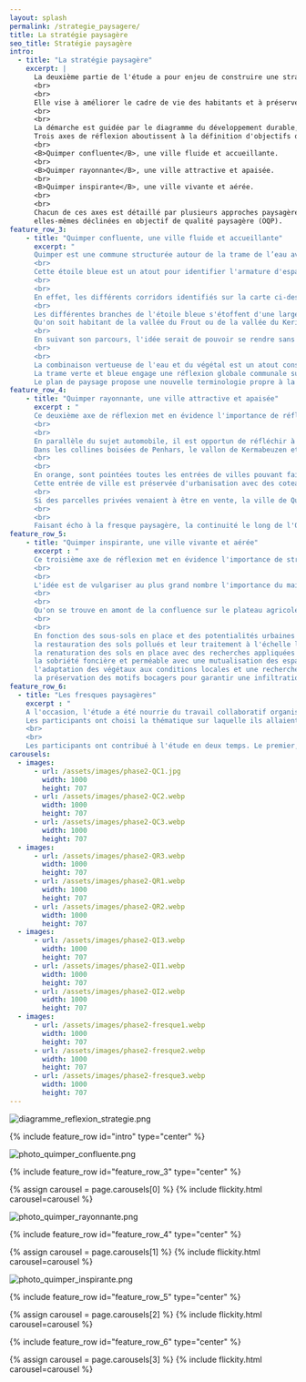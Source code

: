 ```yaml
---
layout: splash
permalink: /strategie_paysagere/
title: La stratégie paysagère
seo_title: Stratégie paysagère
intro:
  - title: "La stratégie paysagère"
    excerpt: |
      La deuxième partie de l'étude a pour enjeu de construire une stratégie commune d'adaptation au monde de demain, à l'échelle des différentes unités paysagères. 
      <br>
      <br>
      Elle vise à améliorer le cadre de vie des habitants et à préserver la diversité des paysages. 
      <br>
      <br>
      La démarche est guidée par le diagramme du développement durable, au regard des différents enjeux territoriaux développés dans le diagnostic.
      Trois axes de réflexion aboutissent à la définition d'objectifs de qualité paysagère:
      <br>
      <B>Quimper confluente</B>, une ville fluide et accueillante.
      <br>
      <B>Quimper rayonnante</B>, une ville attractive et apaisée.
      <br>
      <B>Quimper inspirante</B>, une ville vivante et aérée.
      <br>
      <br>
      Chacun de ces axes est détaillé par plusieurs approches paysagères, 
      elles-mêmes déclinées en objectif de qualité paysagère (OQP).       
feature_row_3:
    - title: "Quimper confluente, une ville fluide et accueillante"
      excerpt: "
      Quimper est une commune structurée autour de la trame de l’eau avec différents affluents du Steïr et de l'Odet qui participent à une qualité paysagère et du cadre de vie évidents. 
      <br>
      Cette étoile bleue est un atout pour identifier l'armature d'espaces publics plantés actuels et potentiels dans la ville habitée. Elle est au coeur de ce premier axe de réflexion, et met en surbrillance la confluence, bien connue de toutes et tous, origine de la ville-centre.
      <br>
      <br>
      En effet, les différents corridors identifiés sur la carte ci-dessous, mettent en évidence des surfaces à sanctuariser pour les activités de loisirs et de détente dans les quartiers habités. 
      <br>
      Les différentes branches de l'étoile bleue s'étoffent d'une large couverture végétale, souvent boisée, pour imaginer des parcours climatisés et ressourçants à proximité des habitations. 
      Qu'on soit habitant de la vallée du Frout ou de la vallée du Keriner, l'accessibilité à des espaces naturels et publics structurants est rendu possible par la voie de l'eau. 
      <br>
      En suivant son parcours, l'idée serait de pouvoir se rendre sans encombre de la baie de l'Odet jusqu'au Stangala. 
      <br>
      <br>
      La combinaison vertueuse de l'eau et du végétal est un atout considérable pour l'attractivité de la commune et absorber les épisodes pluvieux extrêmes. 
      La trame verte et bleue engage une réflexion globale communale sur les mobilités alternatives, sur l'accessibilité à des espaces récréatifs de qualité, et sur la capacité du territoire à vivre avec les risques d'inondation et de submersion.
      Le plan de paysage propose une nouvelle terminologie propre à la ville de Quimper, la trame Glaz pour favoriser la biodiversité en respectant les sols et leur qualité, ainsi que celle des espaces publics et une agriculture raisonnée."
feature_row_4:
    - title: "Quimper rayonnante, une ville attractive et apaisée"
      excerpt : "
      Ce deuxième axe de réflexion met en évidence l'importance de réfléchir au schéma viaire, notamment avec le conseil départemental car les grands boulevards qui ont été construits dans les années 60-80 sont en limite proche de quartiers habités résidentiels. Ils sont circulés à 90 ou 110 km/h en fonction des tronçons et sont une source de nuisances importantes et diverses.
      <br>
      <br>
      En parallèle du sujet automobile, il est opportun de réfléchir à un schéma de déplacements alternatifs, de vallée en vallée pour désenclaver les quartiers et s'émanciper du pétrole. Les continuités pourraient se faire en périphérie de centre-ville, et traverseraient les différents quartiers de Penhars, Kerfeunteun, Cuzon, Ergué-Armel, Prat-Maria en se basant sur le maillage des espaces publics structurants identifiés dans le première axe.
      Dans les collines boisées de Penhars, le vallon de Kermabeuzen et le Steïr habité, les espaces publics à préserver se succèdent et les quartiers pourraient être décloisonnés facilement.
      <br>
      <br>
      En orange, sont pointées toutes les entrées de villes pouvant faire l'objet d'une restructuration en tenant compte de la qualité des limites d'activités commerciales, artisanales, privées et industrielles afin de préserver une qualité de vue sur les reliefs à l'image de la vallée du Frout, autour des bassins plantés de Tréqueffélec.
      Cette entrée de ville est préservée d'urbanisation avec des coteaux abrupts, difficilement constructibles. Elle reflète l'image de ville dans les collines, en limite des quartiers de Kerfeunteun et de Cuzon. 
      <br>
      Si des parcelles privées venaient à être en vente, la ville de Quimper pourrait préempter afin de garantir un itinéraire sécurisant pour les modes alternatifs à la voiture dans un environnement boisé et ressourçant.
      <br>
      <br>
      Faisant écho à la fresque paysagère, la continuité le long de l'Odet pour relier les gorges du Stangala avec l'anse de Saint-Cadou est une attente très forte des habitants. Des points durs, de blocage, ont déjà été relevés dans le diagnostic comme le port du Corniguel par exemple ou la discontinuité entre les plaines de Locmaria et la base de loisirs Creac'h Gwen le long du fleuve. Les participant·es ont, évoqué la construction d'un ouvrage sur l'Odet pour boucler un itinéraire de rive en rive. Plus simplement, un navibus ou un bac pourrait être mis en place pour faciliter les traversées du fleuve."
feature_row_5:
    - title: "Quimper inspirante, une ville vivante et aérée"
      excerpt : " 
      Ce troisième axe de réflexion met en évidence l'importance de structurer une politique globale à l'échelle de la commune et avec tous les partenaires et acteurs travaillant sur les sols. 
      <br>
      <br>
      L'idée est de vulgariser au plus grand nombre l'importance du maintien et de la restauration des sols, dans toutes les situations connues à ce jour dans le territoire. 
      <br>
      <br>
      Qu'on se trouve en amont de la confluence sur le plateau agricole, ou dans les quartiers habités de Prat-Maria et Ergué-Armel, le maintien des sols est un enjeu considérable participant à l'élaboration d'une trame Glaz structurante à l'échelle de Quimper et au-delà des limites communales.
      <br>
      <br>
      En fonction des sous-sols en place et des potentialités urbaines à venir, l'étude affinée des sols est décisive dans les orientations d'aménagement, avec une attention toute particulière devant porter sur :
      la restauration des sols pollués et leur traitement à l'échelle locale,
      la renaturation des sols en place avec des recherches appliquées sur la qualité agronomique et biologique des sols pour une utilisation dans l'aménagement des espaces publics structurants,
      la sobriété foncière et perméable avec une mutualisation des espaces extérieurs pour une diversité d'usages en fonction de la journée, de la semaine, des saisons,
      l'adaptation des végétaux aux conditions locales et une recherche d'homogénéité dans la qualification des limites privées,
      la préservation des motifs bocagers pour garantir une infiltration de l'eau et un équilibre du cycle d'amont en aval."
feature_row_6:
  - title: "Les fresques paysagères"
    excerpt : "
    A l'occasion, l'étude a été nourrie du travail collaboratif organisé pendant les fresques paysagères en novembre 2024. L'atelier s'est déroulé dans la salle de réunion des Halles Saint-François, un samedi après-midi.
    Les participants ont choisi la thématique sur laquelle ils allaient contribuer, par groupe de 8 à 10 personnes : Quimper résiliente, Quimper autosuffisante et Quimper onirique.
    <br>
    <br>
    Les participants ont contribué à l'étude en deux temps. Le premier, organisé en table ronde, a permi à chacune et chacun de s'exprimer sur la thématique choisie. Ensuite, chaque fresque a été complétée par des éléments graphiques (dessins, collages, gommettes) et des textes."
carousels:
  - images:
      - url: /assets/images/phase2-QC1.jpg
        width: 1000
        height: 707
      - url: /assets/images/phase2-QC2.webp
        width: 1000
        height: 707
      - url: /assets/images/phase2-QC3.webp
        width: 1000
        height: 707
  - images:
      - url: /assets/images/phase2-QR3.webp
        width: 1000
        height: 707
      - url: /assets/images/phase2-QR1.webp
        width: 1000
        height: 707
      - url: /assets/images/phase2-QR2.webp
        width: 1000
        height: 707
  - images:
      - url: /assets/images/phase2-QI3.webp
        width: 1000
        height: 707
      - url: /assets/images/phase2-QI1.webp
        width: 1000
        height: 707
      - url: /assets/images/phase2-QI2.webp
        width: 1000
        height: 707
  - images:
      - url: /assets/images/phase2-fresque1.webp
        width: 1000
        height: 707
      - url: /assets/images/phase2-fresque2.webp
        width: 1000
        height: 707
      - url: /assets/images/phase2-fresque3.webp
        width: 1000
        height: 707
---
```


![diagramme_reflexion_strategie.png](/assets/images/Phase2-DD_AXE.webp)

{% include feature_row id="intro" type="center" %}

![photo_quimper_confluente.png](/assets/images/Q1.webp)

{% include feature_row id="feature_row_3" type="center" %}

{% assign carousel = page.carousels[0] %}
{% include flickity.html carousel=carousel %}

![photo_quimper_rayonnante.png](/assets/images/Q2.webp)

{% include feature_row id="feature_row_4" type="center" %}

{% assign carousel = page.carousels[1] %}
{% include flickity.html carousel=carousel %}

![photo_quimper_inspirante.png](/assets/images/Q3.webp)

{% include feature_row id="feature_row_5" type="center" %}

{% assign carousel = page.carousels[2] %}
{% include flickity.html carousel=carousel %}

{% include feature_row id="feature_row_6" type="center" %}

{% assign carousel = page.carousels[3] %}
{% include flickity.html carousel=carousel %}
